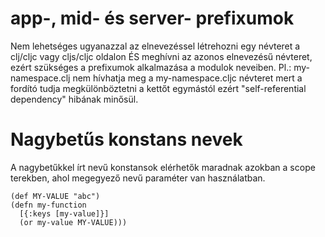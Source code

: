 
# app-, mid- és server- prefixumok
Nem lehetséges ugyanazzal az elnevezéssel létrehozni egy névteret a clj/cljc vagy cljs/cljc oldalon
ÉS meghívni az azonos elnevezésű névteret, ezért szükséges a prefixumok alkalmazása a modulok neveiben.
Pl.:
my-namespace.clj nem hívhatja meg a my-namespace.cljc névteret mert a fordító tudja megkülönböztetni
a kettőt egymástól ezért "self-referential dependency" hibának minősül.



# Nagybetűs konstans nevek
A nagybetűkkel írt nevű konstansok elérhetők maradnak azokban a scope terekben, ahol megegyező
nevű paraméter van használatban.

```
(def MY-VALUE "abc")
(defn my-function
  [{:keys [my-value]}]
  (or my-value MY-VALUE)))
```
